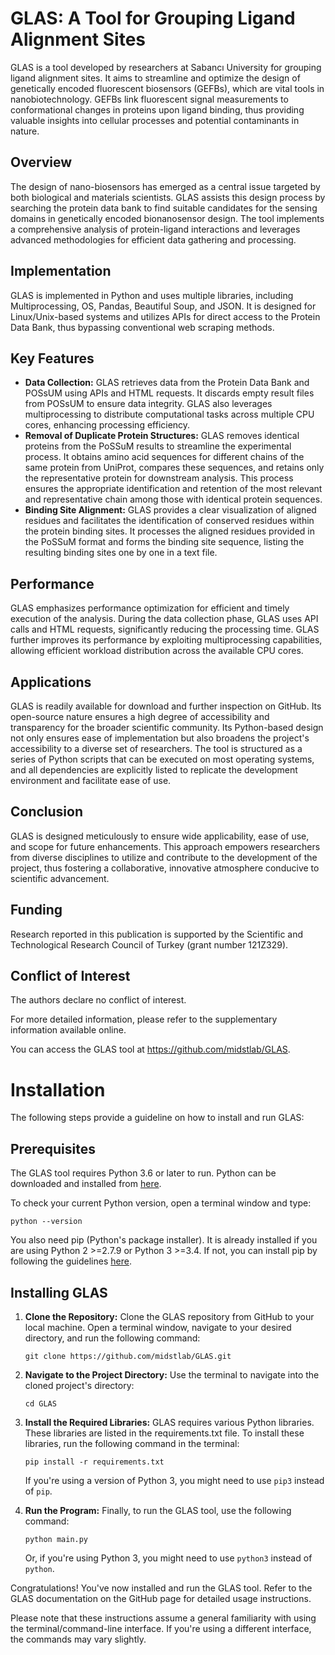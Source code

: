 # GLAS: A Tool for Grouping Ligand Alignment Sites

GLAS is a tool developed by researchers at Sabancı University for grouping ligand alignment sites. It aims to streamline and optimize the design of genetically encoded fluorescent biosensors (GEFBs), which are vital tools in nanobiotechnology. GEFBs link fluorescent signal measurements to conformational changes in proteins upon ligand binding, thus providing valuable insights into cellular processes and potential contaminants in nature.

## Overview

The design of nano-biosensors has emerged as a central issue targeted by both biological and materials scientists. GLAS assists this design process by searching the protein data bank to find suitable candidates for the sensing domains in genetically encoded bionanosensor design. The tool implements a comprehensive analysis of protein-ligand interactions and leverages advanced methodologies for efficient data gathering and processing.

## Implementation

GLAS is implemented in Python and uses multiple libraries, including Multiprocessing, OS, Pandas, Beautiful Soup, and JSON. It is designed for Linux/Unix-based systems and utilizes APIs for direct access to the Protein Data Bank, thus bypassing conventional web scraping methods.

## Key Features

- **Data Collection:** GLAS retrieves data from the Protein Data Bank and POSsUM using APIs and HTML requests. It discards empty result files from POSsUM to ensure data integrity. GLAS also leverages multiprocessing to distribute computational tasks across multiple CPU cores, enhancing processing efficiency.
- **Removal of Duplicate Protein Structures:** GLAS removes identical proteins from the PoSSuM results to streamline the experimental process. It obtains amino acid sequences for different chains of the same protein from UniProt, compares these sequences, and retains only the representative protein for downstream analysis. This process ensures the appropriate identification and retention of the most relevant and representative chain among those with identical protein sequences.
- **Binding Site Alignment:** GLAS provides a clear visualization of aligned residues and facilitates the identification of conserved residues within the protein binding sites. It processes the aligned residues provided in the PoSSuM format and forms the binding site sequence, listing the resulting binding sites one by one in a text file.

## Performance

GLAS emphasizes performance optimization for efficient and timely execution of the analysis. During the data collection phase, GLAS uses API calls and HTML requests, significantly reducing the processing time. GLAS further improves its performance by exploiting multiprocessing capabilities, allowing efficient workload distribution across the available CPU cores.

## Applications

GLAS is readily available for download and further inspection on GitHub. Its open-source nature ensures a high degree of accessibility and transparency for the broader scientific community. Its Python-based design not only ensures ease of implementation but also broadens the project's accessibility to a diverse set of researchers. The tool is structured as a series of Python scripts that can be executed on most operating systems, and all dependencies are explicitly listed to replicate the development environment and facilitate ease of use.

## Conclusion

GLAS is designed meticulously to ensure wide applicability, ease of use, and scope for future enhancements. This approach empowers researchers from diverse disciplines to utilize and contribute to the development of the project, thus fostering a collaborative, innovative atmosphere conducive to scientific advancement.

## Funding

Research reported in this publication is supported by the Scientific and Technological Research Council of Turkey (grant number 121Z329).

## Conflict of Interest

The authors declare no conflict of interest.

For more detailed information, please refer to the supplementary information available online.

You can access the GLAS tool at https://github.com/midstlab/GLAS.

# Installation

The following steps provide a guideline on how to install and run GLAS:

## Prerequisites

The GLAS tool requires Python 3.6 or later to run. Python can be downloaded and installed from [here](https://www.python.org/downloads/). 

To check your current Python version, open a terminal window and type:

```
python --version
```

You also need pip (Python's package installer). It is already installed if you are using Python 2 >=2.7.9 or Python 3 >=3.4. If not, you can install pip by following the guidelines [here](https://pip.pypa.io/en/stable/installation/).

## Installing GLAS

1. **Clone the Repository:** Clone the GLAS repository from GitHub to your local machine. Open a terminal window, navigate to your desired directory, and run the following command:

   ```
   git clone https://github.com/midstlab/GLAS.git
   ```
   
2. **Navigate to the Project Directory:** Use the terminal to navigate into the cloned project's directory:

   ```
   cd GLAS
   ```

3. **Install the Required Libraries:** GLAS requires various Python libraries. These libraries are listed in the requirements.txt file. To install these libraries, run the following command in the terminal:

   ```
   pip install -r requirements.txt
   ```

   If you're using a version of Python 3, you might need to use `pip3` instead of `pip`.

4. **Run the Program:** Finally, to run the GLAS tool, use the following command:

   ```
   python main.py
   ```
   
   Or, if you're using Python 3, you might need to use `python3` instead of `python`.

Congratulations! You've now installed and run the GLAS tool. Refer to the GLAS documentation on the GitHub page for detailed usage instructions.

Please note that these instructions assume a general familiarity with using the terminal/command-line interface. If you're using a different interface, the commands may vary slightly.